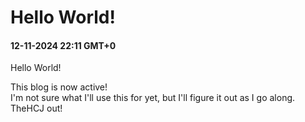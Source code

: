 # Hello World!
<h4 class="ghfont">12-11-2024 22:11 GMT+0</h4>
<span><p class="ghfont">Hello World!</p></span> This blog is now active!
<br>
I'm not sure what I'll use this for yet, but I'll figure it out as I go along.
<br>
TheHCJ out!